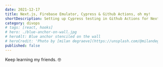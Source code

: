 ```yaml
---
date: 2021-12-17
title: Next.js, Firebase Emulator, Cypress & Github Actions, oh my!
shortDescription: Setting up Cypress testing in Github Actions for Nextjs apps using Firebase Emulator
category: divops
# tags: [react, hooks]
# hero: ./blue-anchor-on-wall.jpg
# heroAlt: Blue anchor stenciled on the wall
# heroCredit: 'Photo by [milan degraeve](https://unsplash.com/@milandegraeve)'
published: false
---
```


Keep learning my friends. 🤓
